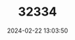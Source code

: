 ---
title: "32334"
category: "Chunia bucklandioides"
draft: false
date: 2024-02-22 13:03:50
languages:
  Chinese: ["Shan tong cai"]
---